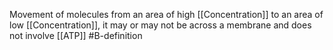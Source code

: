 Movement of molecules from an area of high [[Concentration]] to an area of low [[Concentration]], it may or may not be across a membrane and does not involve [[ATP]]
#B-definition 